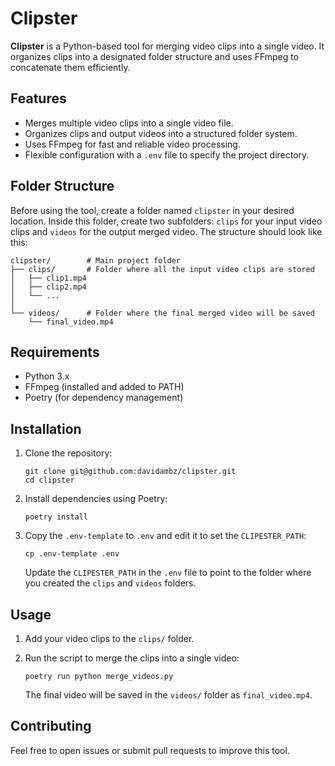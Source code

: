 # Clipster

**Clipster** is a Python-based tool for merging video clips into a single video. It organizes clips into a designated folder structure and uses FFmpeg to concatenate them efficiently.

## Features

- Merges multiple video clips into a single video file.
- Organizes clips and output videos into a structured folder system.
- Uses FFmpeg for fast and reliable video processing.
- Flexible configuration with a `.env` file to specify the project directory.

## Folder Structure

Before using the tool, create a folder named `clipster` in your desired location. Inside this folder, create two subfolders: `clips` for your input video clips and `videos` for the output merged video. The structure should look like this:

```
clipster/        # Main project folder
├── clips/       # Folder where all the input video clips are stored
│   ├── clip1.mp4
│   ├── clip2.mp4
│   └── ...
│
└── videos/      # Folder where the final merged video will be saved
    └── final_video.mp4
```

## Requirements

- Python 3.x
- FFmpeg (installed and added to PATH)
- Poetry (for dependency management)

## Installation

1. Clone the repository:

   ```
   git clone git@github.com:davidambz/clipster.git
   cd clipster
   ```

2. Install dependencies using Poetry:

   ```
   poetry install
   ```

3. Copy the `.env-template` to `.env` and edit it to set the `CLIPESTER_PATH`:

   ```
   cp .env-template .env
   ```

   Update the `CLIPESTER_PATH` in the `.env` file to point to the folder where you created the `clips` and `videos` folders.

## Usage

1. Add your video clips to the `clips/` folder.
2. Run the script to merge the clips into a single video:

   ```
   poetry run python merge_videos.py
   ```

   The final video will be saved in the `videos/` folder as `final_video.mp4`.

## Contributing

Feel free to open issues or submit pull requests to improve this tool.
